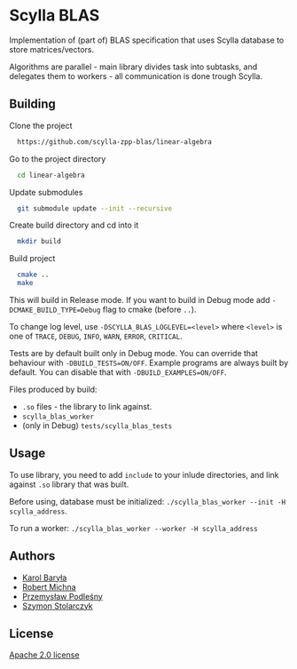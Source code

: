 
# Scylla BLAS

Implementation of (part of) BLAS specification that uses Scylla database to store matrices/vectors.

Algorithms are parallel - main library divides task into subtasks, and delegates them to workers - all communication is done trough Scylla.



## Building

Clone the project

```bash
  https://github.com/scylla-zpp-blas/linear-algebra
```

Go to the project directory

```bash
  cd linear-algebra
```

Update submodules

```bash
  git submodule update --init --recursive
```

Create build directory and cd into it
```bash
  mkdir build
```

Build project
```bash
  cmake ..
  make
```

This will build in Release mode. If you want to build in Debug mode add `-DCMAKE_BUILD_TYPE=Debug` flag to cmake (before `..`).

To change log level, use `-DSCYLLA_BLAS_LOGLEVEL=<level>` where `<level>` is one of `TRACE`, `DEBUG`, `INFO`, `WARN`, `ERROR`, `CRITICAL`.

Tests are by default built only in Debug mode. You can override that behaviour with `-DBUILD_TESTS=ON/OFF`.
Example programs are always built by default. You can disable that with `-DBUILD_EXAMPLES=ON/OFF`.

Files produced by build:
- `.so` files - the library to link against.
- `scylla_blas_worker`
- (only in Debug) `tests/scylla_blas_tests`
## Usage

To use library, you need to add `include` to your inlude directories, and link against `.so` library that was built.

Before using, database must be initialized: `./scylla_blas_worker --init -H scylla_address`.

To run a worker: `./scylla_blas_worker --worker -H scylla_address`



## Authors

- [Karol Baryła](https://github.com/Lorak-mmk)
- [Robert Michna](https://github.com/Rhantolq)
- [Przemysław Podleśny](https://github.com/jbhayven)
- [Szymon Stolarczyk](https://github.com/s-stol)

## License

[Apache 2.0 license](https://www.apache.org/licenses/LICENSE-2.0.txt)
  